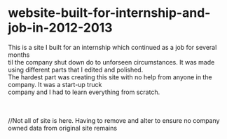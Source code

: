 # website-built-for-internship-and-job-in-2012-2013

This is a site I built for an internship which continued as a job for several months <br>
til the company shut down do to unforseen circumstances. It was made using different parts that I edited and polished. <br>
The hardest part was creating this site with no help from anyone in the company. It was a start-up truck <br>
company and I had to learn everything from scratch.<br><br><br>


//Not all of site is here. Having to remove and alter to ensure no company owned data from original site remains

